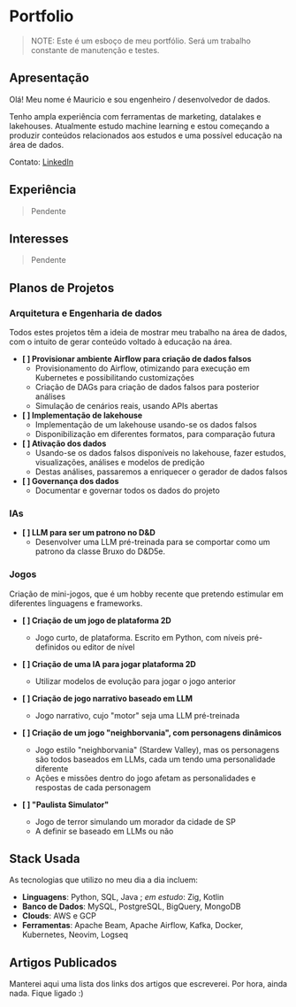 ---
---

# Portfolio

> NOTE: Este é um esboço de meu portfólio. Será um trabalho constante de manutenção e testes.

## Apresentação  

Olá! Meu nome é Mauricio e sou engenheiro / desenvolvedor de dados. 

Tenho ampla experiência com ferramentas de marketing, datalakes e lakehouses. Atualmente estudo machine learning e estou começando a produzir conteúdos relacionados aos estudos e uma possível educação na área de dados.

Contato: [LinkedIn](https://www.linkedin.com/in/mauasoliveira/)

## Experiência

> Pendente

## Interesses

> Pendente

## Planos de Projetos  

### Arquitetura e Engenharia de dados

Todos estes projetos têm a ideia de mostrar meu trabalho na área de dados, com o intuito de gerar conteúdo voltado à educação na área.

- **[ ] Provisionar ambiente Airflow para criação de dados falsos**  
  - Provisionamento do Airflow, otimizando para execução em Kubernetes e possibilitando customizações
  - Criação de DAGs para criação de dados falsos para posterior análises
  - Simulação de cenários reais, usando APIs abertas
- **[ ] Implementação de lakehouse**  
  - Implementação de um lakehouse usando-se os dados falsos
  - Disponibilização em diferentes formatos, para comparação futura
- **[ ] Ativação dos dados**
  - Usando-se os dados falsos disponíveis no lakehouse, fazer estudos, visualizações, análises e modelos de predição
  - Destas análises, passaremos a enriquecer o gerador de dados falsos
- **[ ] Governança dos dados**
  - Documentar e governar todos os dados do projeto

### IAs

- **[ ] LLM para ser um patrono no D&D**
  - Desenvolver uma LLM pré-treinada para se comportar como um patrono da classe Bruxo do D&D5e.


### Jogos

Criação de mini-jogos, que é um hobby recente que pretendo estimular em diferentes linguagens e frameworks.

- **[ ] Criação de um jogo de plataforma 2D**
  - Jogo curto, de plataforma. Escrito em Python, com níveis pré-definidos ou editor de nível
- **[ ] Criação de uma IA para jogar plataforma 2D**
  - Utilizar modelos de evolução para jogar o jogo anterior

- **[ ] Criação de jogo narrativo baseado em LLM**
  - Jogo narrativo, cujo "motor" seja uma LLM pré-treinada

- **[ ] Criação de um jogo "neighborvania", com personagens dinâmicos**
  - Jogo estilo "neighborvania" (Stardew Valley), mas os personagens são todos baseados em LLMs, cada um tendo uma personalidade diferente
  - Ações e missões dentro do jogo afetam as personalidades e respostas de cada personagem

- **[ ] "Paulista Simulator"**
  - Jogo de terror simulando um morador da cidade de SP
  - A definir se baseado em LLMs ou não


## Stack Usada  
As tecnologias que utilizo no meu dia a dia incluem:  
- **Linguagens**: Python, SQL, Java ; _em estudo_: Zig, Kotlin
- **Banco de Dados**: MySQL, PostgreSQL, BigQuery, MongoDB  
- **Clouds**: AWS e GCP
- **Ferramentas**: Apache Beam, Apache Airflow, Kafka, Docker, Kubernetes, Neovim, Logseq  

## Artigos Publicados  

Manterei aqui uma lista dos links dos artigos que escreverei. Por hora, ainda nada.
Fique ligado :)


